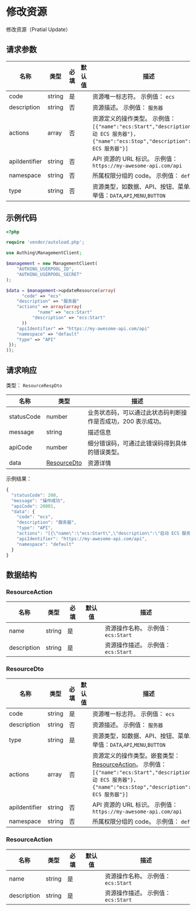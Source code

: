 # 修改资源

<!--
  警告⚠️：
  不要直接修改该文档，
  https://github.com/Authing/authing-docs-factory
  使用该项目进行生成
-->

修改资源（Pratial Update）

## 请求参数

| 名称 | 类型 | 必填 | 默认值 | 描述 |
| ---- | ---- | ---- | ---- | ---- |
| code | string | 是 |  | 资源唯一标志符。 示例值： `ecs` |
| description | string | 否 |  | 资源描述。 示例值： `服务器` |
| actions | array | 否 |  | 资源定义的操作类型。 示例值： `[{"name":"ecs:Start","description":"启动 ECS 服务器"},{"name":"ecs:Stop","description":"停止 ECS 服务器"}]` |
| apiIdentifier | string | 否 |  | API 资源的 URL 标识。 示例值： `https://my-awesome-api.com/api` |
| namespace | string | 否 |  | 所属权限分组的 code。 示例值： `default` |
| type | string | 否 |  | 资源类型，如数据、API、按钮、菜单。 枚举值：`DATA`,`API`,`MENU`,`BUTTON` |


## 示例代码

```php
<?php

require 'vendor/autoload.php';

use Authing\ManagementClient;

$management = new ManagementClient(
    "AUTHING_USERPOOL_ID",
    "AUTHING_USERPOOL_SECRET"
);

$data = $management->updateResource(array(
      "code" => "ecs"
    "description" => "服务器"
    "actions" => array(array(
            "name" => "ecs:Start"
          "description" => "ecs:Start"
      ))
    "apiIdentifier" => "https://my-awesome-api.com/api"
    "namespace" => "default"
    "type" => "API"
 });
));
```


## 请求响应

类型： `ResourceRespDto`

| 名称 | 类型 | 描述 |
| ---- | ---- | ---- |
| statusCode | number | 业务状态码，可以通过此状态码判断操作是否成功，200 表示成功。 |
| message | string | 描述信息 |
| apiCode | number | 细分错误码，可通过此错误码得到具体的错误类型。 |
| data | <a href="#ResourceDto">ResourceDto</a> | 资源详情 |



示例结果：

```js
{
  "statusCode": 200,
  "message": "操作成功",
  "apiCode": 20001,
  "data": {
    "code": "ecs",
    "description": "服务器",
    "type": "API",
    "actions": "[{\"name\":\"ecs:Start\",\"description\":\"启动 ECS 服务器\"},{\"name\":\"ecs:Stop\",\"description\":\"停止 ECS 服务器\"}]",
    "apiIdentifier": "https://my-awesome-api.com/api",
    "namespace": "default"
  }
}
```

## 数据结构


### <a id="ResourceAction"></a> ResourceAction

| 名称 | 类型 | 必填 |默认值| 描述 |
| ---- |  ---- | ---- | --- | ---- |
| name | string | 是 |  | 资源操作名称。 示例值： `ecs:Start`  |
| description | string | 是 |  | 资源操作描述。 示例值： `ecs:Start`  |


### <a id="ResourceDto"></a> ResourceDto

| 名称 | 类型 | 必填 |默认值| 描述 |
| ---- |  ---- | ---- | --- | ---- |
| code | string | 是 |  | 资源唯一标志符。 示例值： `ecs`  |
| description | string | 否 |  | 资源描述。 示例值： `服务器`  |
| type | string | 是 |  | 资源类型，如数据、API、按钮、菜单。 枚举值：`DATA`,`API`,`MENU`,`BUTTON`  |
| actions | array | 否 |  | 资源定义的操作类型。嵌套类型：<a href="#ResourceAction">ResourceAction</a>。 示例值： `[{"name":"ecs:Start","description":"启动 ECS 服务器"},{"name":"ecs:Stop","description":"停止 ECS 服务器"}]`  |
| apiIdentifier | string | 否 |  | API 资源的 URL 标识。 示例值： `https://my-awesome-api.com/api`  |
| namespace | string | 否 |  | 所属权限分组的 code。 示例值： `default`  |


### <a id="ResourceAction"></a> ResourceAction

| 名称 | 类型 | 必填 |默认值| 描述 |
| ---- |  ---- | ---- | --- | ---- |
| name | string | 是 |  | 资源操作名称。 示例值： `ecs:Start`  |
| description | string | 是 |  | 资源操作描述。 示例值： `ecs:Start`  |


